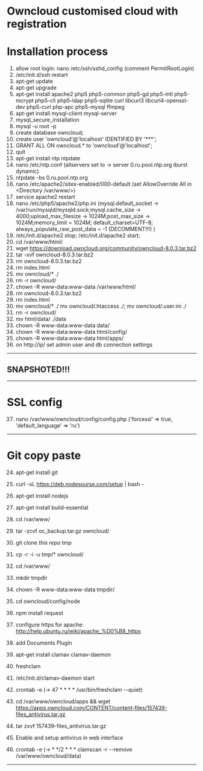 Owncloud customised cloud with registration
========
# Installation process
1. allow root login: nano /etc/ssh/sshd_config (comment PermitRootLogin) 
2.  /etc/init.d/ssh restart
1. apt-get update
2. apt-get upgrade
3. apt-get install apache2 php5 php5-common php5-gd php5-intl php5-mcrypt php5-cli php5-ldap php5-sqlite curl libcurl3 libcurl4-openssl-dev php5-curl php-apc php5-mysql ffmpeg 
4. apt-get install mysql-client mysql-server
5. mysql_secure_installation  
6.  mysql -u root -p 
7.  create database owncloud;
8.  create user 'owncloud'@'localhost' IDENTIFIED BY '***';
9.  GRANT ALL ON owncloud.* to 'owncloud'@'localhost'; 
10. quit 
11. apt-get install ntp ntpdate  
12. nano /etc/ntp.conf (allservers set to -> server 0.ru.pool.ntp.org iburst dynamic)
13. ntpdate -bs 0.ru.pool.ntp.org 
14. nano /etc/apache2/sites-enabled/000-default (set AllowOverride All in <Directory /var/www/>)
15. service apache2 restart 
16. nano /etc/php5/apache2/php.ini (mysql.default_socket -> /var/run/mysqld/mysqld.sock;mysql.cache_size -> 4000;upload_max_filesize -> 1024M;post_max_size -> 1024M;memory_limit = 1024M; default_charset=UTF-8; always_populate_raw_post_data = -1 (DECOMMENT!!!) )
17. /etc/init.d/apache2 stop; /etc/init.d/apache2 start; 
17. cd /var/www/html/ 
18. wget https://download.owncloud.org/community/owncloud-8.0.3.tar.bz2
19. tar -xvf owncloud-8.0.3.tar.bz2
20. rm owncloud-8.0.3.tar.bz2
21. rm index.html
22. mv owncloud/* ./
23. rm -r owncloud/
24. chown -R www-data:www-data /var/www/html/
21. rm owncloud-8.0.3.tar.bz2
22. rm index.html
23. mv owncloud/* ./ mv owncloud/.htaccess ./; mv owncloud/.user.ini ./
24. rm -r owncloud/
25. mv html/data/ ./data
20. chown -R www-data:www-data data/
21. chown -R www-data:www-data html/config/
22. chown -R www-data:www-data html/apps/
23. on http://ip/ set admin user and db connection settings
-----------------------------------
## SNAPSHOTED!!!
-----------------------------------

# SSL config
37.  nano /var/www/owncloud/config/config.php ('forcessl' => true, 'default_language' => 'ru')
-----------------------------------

# Git copy paste
24. apt-get install git
25. curl -sL https://deb.nodesourse.com/setup | bash -
26. apt-get install nodejs
27. apt-get install build-essential
28. cd /var/www/
29. tar -zcvf oc_backup.tar.gz owncloud/
30. git clone *this repo* tmp
31. cp -r -i -u tmp/* owncloud/
32. cd /var/www/
33. mkdir tmpdir
34. chown -R www-data:www-data tmpdir/
33. cd owncloud/config/node

34. npm install request
35. configure https for apache: http://help.ubuntu.ru/wiki/apache_%D0%B8_https    
36. add Documents Plugin

38.  apt-get install clamav clamav-daemon
39.  freshclam
40.  /etc/init.d/clamav-daemon start
41.  crontab -e (->  47  *  *   *    *  /usr/bin/freshclam --quiet) 
42.  cd /var/www/owncloud/apps && wget https://apps.owncloud.com/CONTENT/content-files/157439-files_antivirus.tar.gz
43.  tar zxvf 157439-files_antivirus.tar.gz 
44.  Enable and setup antivirus in web interface
45.  crontab -e (-> *   */2  *   *    *  clamscan -r --remove /var/www/owncloud/data)
----------------------------------